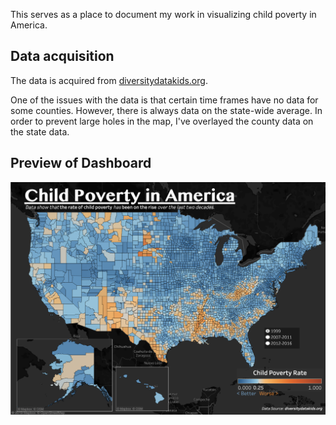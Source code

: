 This serves as a place to document my work in visualizing child poverty in America.

## Data acquisition
The data is acquired from [diversitydatakids.org](https://www.diversitydatakids.org).

One of the issues with the data is that certain time frames have no data for some counties. However, there is always data on the state-wide average. In order to prevent large holes in the map, I've overlayed the county data on the state data.

## Preview of Dashboard
[![Dashboard preview](child_poverty_rate_preview.png)](https://public.tableau.com/views/ChildPovertyinAmerica_15773131975200/Dashboard1?:display_count=y&publish=yes&:origin=viz_share_link)